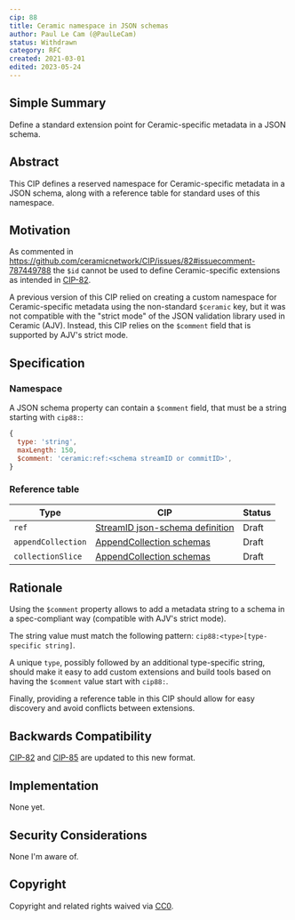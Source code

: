 ```yaml
---
cip: 88
title: Ceramic namespace in JSON schemas
author: Paul Le Cam (@PaulLeCam)
status: Withdrawn
category: RFC
created: 2021-03-01
edited: 2023-05-24
---
```


## Simple Summary

Define a standard extension point for Ceramic-specific metadata in a JSON schema.

## Abstract

This CIP defines a reserved namespace for Ceramic-specific metadata in a JSON schema, along with a reference table for standard uses of this namespace.

## Motivation

As commented in https://github.com/ceramicnetwork/CIP/issues/82#issuecomment-787449788 the `$id` cannot be used to define Ceramic-specific extensions as intended in [CIP-82](https://github.com/ceramicnetwork/CIP/blob/main/CIPs/CIP-82/CIP-82.md).

A previous version of this CIP relied on creating a custom namespace for Ceramic-specific metadata using the non-standard `$ceramic` key, but it was not compatible with the "strict mode" of the JSON validation library used in Ceramic (AJV).
Instead, this CIP relies on the `$comment` field that is supported by AJV's strict mode.

## Specification

### Namespace

A JSON schema property can contain a `$comment` field, that must be a string starting with `cip88:`:

```js
{
  type: 'string',
  maxLength: 150,
  $comment: 'ceramic:ref:<schema streamID or commitID>',
}
```

### Reference table

| Type               | CIP                                                                                                      | Status |
| ------------------ | -------------------------------------------------------------------------------------------------------- | ------ |
| `ref`              | [StreamID json-schema definition](https://github.com/ceramicnetwork/CIP/blob/main/CIPs/CIP-82/CIP-82.md) | Draft  |
| `appendCollection` | [AppendCollection schemas](https://github.com/ceramicnetwork/CIP/blob/main/CIPs/CIP-85/CIP-85.md)        | Draft  |
| `collectionSlice`  | [AppendCollection schemas](https://github.com/ceramicnetwork/CIP/blob/main/CIPs/CIP-85/CIP-85.md)        | Draft  |

## Rationale

Using the `$comment` property allows to add a metadata string to a schema in a spec-compliant way (compatible with AJV's strict mode).

The string value must match the following pattern: `cip88:<type>[type-specific string]`.

A unique `type`, possibly followed by an additional type-specific string, should make it easy to add custom extensions and build tools based on having the `$comment` value start with `cip88:`.

Finally, providing a reference table in this CIP should allow for easy discovery and avoid conflicts between extensions.

## Backwards Compatibility

[CIP-82](https://github.com/ceramicnetwork/CIP/blob/main/CIPs/CIP-82/CIP-82.md) and [CIP-85](https://github.com/ceramicnetwork/CIP/pull/85) are updated to this new format.

## Implementation

None yet.

## Security Considerations

None I'm aware of.

## Copyright

Copyright and related rights waived via [CC0](https://creativecommons.org/publicdomain/zero/1.0/).
